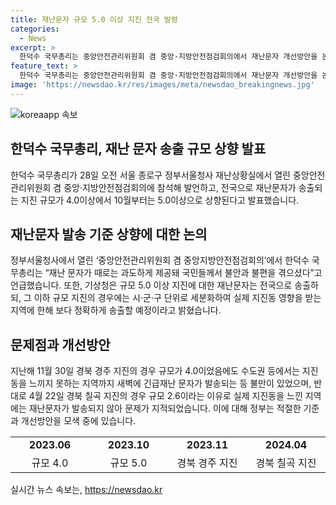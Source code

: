 ```yaml
---
title: 재난문자 규모 5.0 이상 지진 전국 발령
categories:
  - News
excerpt: >
  한덕수 국무총리는 중앙안전관리위원회 겸 중앙·지방안전점검회의에서 재난문자 개선방안을 논의했다. 10월부터는 규모 5.0 이상 지진에서 재난문자가 송출되며, 규모에 따라 지진동 영향을 받는 지역에 한해 송출될 예정이다. 이에 따라 국민들의 불안과 불편을 해소하고 정확한 정보를 전달할 수 있을 것으로 보인다.
feature_text: >
  한덕수 국무총리는 중앙안전관리위원회 겸 중앙·지방안전점검회의에서 재난문자 개선방안을 논의했다. 10월부터는 규모 5.0 이상 지진에서 재난문자가 송출되며, 규모에 따라 지진동 영향을 받는 지역에 한해 송출될 예정이다. 이에 따라 국민들의 불안과 불편을 해소하고 정확한 정보를 전달할 수 있을 것으로 보인다.
image: 'https://newsdao.kr/res/images/meta/newsdao_breakingnews.jpg'
---
```


<p><img src="https://newsdao.kr/res/images/meta/newsdao_breakingnews.jpg" alt="koreaapp 속보" /></p>

<h2 data-ke-size="size26">한덕수 국무총리, 재난 문자 송출 규모 상향 발표</h2>

<p data-ke-size="size16">한덕수 국무총리가 28일 오전 서울 종로구 정부서울청사 재난상황실에서 열린 중앙안전관리위원회 겸 중앙·지방안전점검회의에 참석해 발언하고, 전국으로 재난문자가 송출되는 지진 규모가 4.0이상에서 10월부터는 5.0이상으로 상향된다고 발표했습니다.</p>

<h2 data-ke-size="size26">재난문자 발송 기준 상향에 대한 논의</h2>

<p data-ke-size="size16">정부서울청사에서 열린 ‘중앙안전관리위원회 겸 중앙지방안전점검회의’에서 한덕수 국무총리는 “재난 문자가 때로는 과도하게 제공돼 국민들께서 불안과 불편을 겪으셨다”고 언급했습니다. 또한, 기상청은 규모 5.0 이상 지진에 대한 재난문자는 전국으로 송출하되, 그 이하 규모 지진의 경우에는 시·군·구 단위로 세분화하여 실제 지진동 영향을 받는 지역에 한해 보다 정확하게 송출할 예정이라고 밝혔습니다.</p>

<h2 data-ke-size="size26">문제점과 개선방안</h2>

<p data-ke-size="size16">지난해 11월 30일 경북 경주 지진의 경우 규모가 4.0이었음에도 수도권 등에서는 지진동을 느끼지 못하는 지역까지 새벽에 긴급재난 문자가 발송되는 등 불만이 있었으며, 반대로 4월 22일 경북 칠곡 지진의 경우 규모 2.6이라는 이유로 실제 지진동을 느낀 지역에는 재난문자가 발송되지 않아 문제가 지적되었습니다. 이에 대해 정부는 적절한 기준과 개선방안을 모색 중에 있습니다.</p>

<table>
    <tbody>
        <tr>
            <td style="text-align: center; width: 145.734375px; height: 17px;"><b>2023.06</b></td>
            <td style="text-align: center; width: 145.734375px; height: 17px;"><b>2023.10</b></td>
            <td style="text-align: center; width: 145.734375px; height: 17px;"><b>2023.11</b></td>
            <td style="text-align: center; width: 145.734375px; height: 17px;"><b>2024.04</b></td>
        </tr>
        <tr>
            <td style="text-align: center; height: 17px;">규모 4.0</td>
            <td style="text-align: center; height: 17px;">규모 5.0</td>
            <td style="text-align: center; height: 17px;">경북 경주 지진</td>
            <td style="text-align: center; height: 17px;">경북 칠곡 지진</td>
        </tr>
    </tbody>
</table>

<p data-ke-size="size16"></p>
실시간 뉴스 속보는, <a href="https://newsdao.kr" rel="dofollow">https://newsdao.kr</a>


